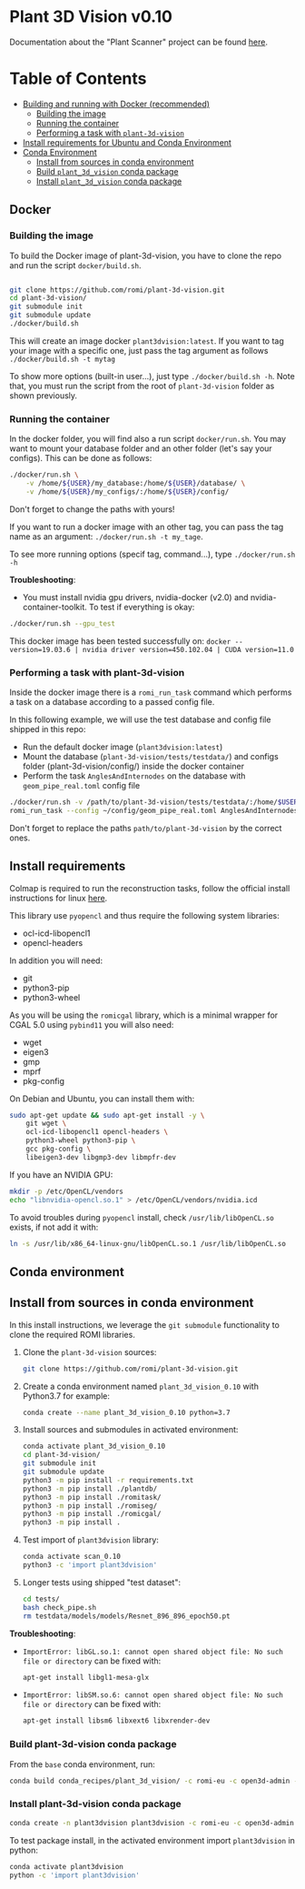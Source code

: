 # Plant 3D Vision v0.10

Documentation about the "Plant Scanner" project can be found [here](https://docs.romi-project.eu/Scanner/).

# Table of Contents
- [Building and running with Docker (recommended)](#Docker)
    * [Building the image](#Building-the-image)
    * [Running the container](#Running-the-container)
    * [Performing a task with `plant-3d-vision`](#Performing-a-task-with-plant-3d-vision)
- [Install requirements for Ubuntu and Conda Environment](#Install-requirements)
- [Conda Environment](#Conda-environment)
    * [Install from sources in conda environment](#Install-from-sources-in-conda-environment)
    * [Build `plant_3d_vision` conda package](#Build-plant-3d-vision-conda-package)
    * [Install `plant_3d_vision` conda package](#Install-plant-3d-vision-conda-package)

## Docker

### Building the image
To build the Docker image of plant-3d-vision, you have to clone the repo and run the script `docker/build.sh`.

```bash

git clone https://github.com/romi/plant-3d-vision.git
cd plant-3d-vision/
git submodule init
git submodule update
./docker/build.sh
```
This will create an image docker `plant3dvision:latest`. If you want to tag your image with a specific one, just pass the tag argument as follows
`./docker/build.sh -t mytag`

To show more options (built-in user...), just type `./docker/build.sh -h`.
Note that, you must run the script from the root of `plant-3d-vision` folder as shown previously.


### Running the container
In the docker folder, you will find also a run script `docker/run.sh`.
You may want to mount your database folder and an other folder (let's say your configs).
This can be done as follows:
```bash
./docker/run.sh \
    -v /home/${USER}/my_database:/home/${USER}/database/ \
    -v /home/${USER}/my_configs/:/home/${USER}/config/
```
Don't forget to change the paths with yours!

If you want to run a docker image with an other tag, you can pass the tag name as an argument:
`./docker/run.sh -t my_tage`.

To see more running options (specif tag, command...), type `./docker/run.sh -h`

**Troubleshooting**:

- You must install nvidia gpu drivers, nvidia-docker (v2.0) and nvidia-container-toolkit. To test if everything is okay:

```bash
./docker/run.sh --gpu_test
```

This docker image has been tested successfully on:
`docker --version=19.03.6 | nvidia driver version=450.102.04 | CUDA version=11.0`

### Performing a task with plant-3d-vision
Inside the docker image there is a `romi_run_task` command which performs a task on a database according to a passed config file.

In this following example, we will use the test database and config file shipped in this repo:
 - Run the default docker image (`plant3dvision:latest`)
 - Mount the database (`plant-3d-vision/tests/testdata/`) and configs folder (plant-3d-vision/config/) inside the docker container
 - Perform the task `AnglesAndInternodes` on the database with `geom_pipe_real.toml` config file

```bash
./docker/run.sh -v /path/to/plant-3d-vision/tests/testdata/:/home/$USER/database/ -v /path/to/plant-3d-vision/config/:/home/$USER/config
romi_run_task --config ~/config/geom_pipe_real.toml AnglesAndInternodes ~/database/real_plant/
```

Don't forget to replace the paths `path/to/plant-3d-vision` by the correct ones.

## Install requirements
Colmap is required to run the reconstruction tasks, follow the official install instructions for linux [here](https://colmap.github.io/install.html#linux).

This library use `pyopencl` and thus require the following system libraries:

- ocl-icd-libopencl1
- opencl-headers

In addition you will need:

- git
- python3-pip
- python3-wheel

As you will be using the `romicgal` library, which is a minimal wrapper for CGAL 5.0 using `pybind11` you will also need:
- wget
- eigen3
- gmp
- mprf
- pkg-config

On Debian and Ubuntu, you can install them with:
```bash
sudo apt-get update && sudo apt-get install -y \
    git wget \
    ocl-icd-libopencl1 opencl-headers \
    python3-wheel python3-pip \
    gcc pkg-config \
    libeigen3-dev libgmp3-dev libmpfr-dev
```

If you have an NVIDIA GPU:
```bash
mkdir -p /etc/OpenCL/vendors
echo "libnvidia-opencl.so.1" > /etc/OpenCL/vendors/nvidia.icd
```

To avoid troubles during `pyopencl` install, check `/usr/lib/libOpenCL.so` exists, if not add it with:
```bash
ln -s /usr/lib/x86_64-linux-gnu/libOpenCL.so.1 /usr/lib/libOpenCL.so
```

## Conda environment

## Install from sources in conda environment
In this install instructions, we leverage the `git submodule` functionality to clone the required ROMI libraries.

1. Clone the `plant-3d-vision` sources:
    ```bash
    git clone https://github.com/romi/plant-3d-vision.git
    ```
2. Create a conda environment named `plant_3d_vision_0.10` with Python3.7 for example:
    ```bash
    conda create --name plant_3d_vision_0.10 python=3.7
    ```
3. Install sources and submodules in activated environment:
    ```bash
    conda activate plant_3d_vision_0.10
    cd plant-3d-vision/
    git submodule init
    git submodule update
    python3 -m pip install -r requirements.txt
    python3 -m pip install ./plantdb/
    python3 -m pip install ./romitask/
    python3 -m pip install ./romiseg/
    python3 -m pip install ./romicgal/
    python3 -m pip install .
    ```
4. Test import of `plant3dvision` library:
    ```bash
    conda activate scan_0.10
    python3 -c 'import plant3dvision'
    ```
5. Longer tests using shipped "test dataset":
    ```bash
    cd tests/
    bash check_pipe.sh
    rm testdata/models/models/Resnet_896_896_epoch50.pt
    ```

**Troubleshooting**:

- `ImportError: libGL.so.1: cannot open shared object file: No such file or directory` can be fixed with:
    ```bash
    apt-get install libgl1-mesa-glx
    ```
- `ImportError: libSM.so.6: cannot open shared object file: No such file or directory` can be fixed with:
    ```bash
    apt-get install libsm6 libxext6 libxrender-dev
    ```

### Build plant-3d-vision conda package
From the `base` conda environment, run:
```bash
conda build conda_recipes/plant_3d_vision/ -c romi-eu -c open3d-admin -c conda-forge --user romi-eu
```


### Install plant-3d-vision conda package
```bash
conda create -n plant3dvision plant3dvision -c romi-eu -c open3d-admin --force
```
To test package install, in the activated environment import `plant3dvision` in python:
```bash
conda activate plant3dvision
python -c 'import plant3dvision'
```
